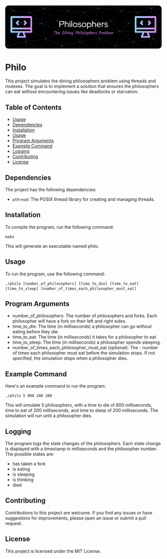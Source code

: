 ![Header](./Philosophers.png)

# Philo

This project simulates the dining philosophers problem using threads and mutexes. The goal is to implement a solution that ensures the philosophers can eat without encountering issues like deadlocks or starvation.

## Table of Contents
- [Usage](#usage)
- [Dependencies](#dependencies)
- [Installation](#installation)
- [Usage](#usage)
- [Program Arguments](#program-arguments)
- [Example Command](#example-command)
- [Logging](#logging)
- [Contributing](#contributing)
- [License](#license)

## Dependencies

The project has the following dependencies:
- `pthread`: The POSIX thread library for creating and managing threads.

## Installation

To compile the program, run the following command:

```shell
make
```
This will generate an executable named philo.

## Usage
To run the program, use the following command:

```shell
./philo [number_of_philosophers] [time_to_die] [time_to_eat] [time_to_sleep] [number_of_times_each_philosopher_must_eat]
```

## Program Arguments
-  number_of_philosophers: The number of philosophers and forks. Each philosopher will have a fork on their left and right sides.
- time_to_die: The time (in milliseconds) a philosopher can go without eating before they die.
- time_to_eat: The time (in milliseconds) it takes for a philosopher to eat.
- time_to_sleep: The time (in milliseconds) a philosopher spends sleeping.
- number_of_times_each_philosopher_must_eat (optional): The - number of times each philosopher must eat before the simulation stops. If not specified, the simulation stops when a philosopher dies.
## Example Command
Here's an example command to run the program:

```shell
./philo 5 800 200 200
```

This will simulate 5 philosophers, with a time to die of 800 milliseconds, time to eat of 200 milliseconds, and time to sleep of 200 milliseconds. The simulation will run until a philosopher dies.

## Logging
The program logs the state changes of the philosophers. Each state change is displayed with a timestamp in milliseconds and the philosopher number. The possible states are:

* has taken a fork
* is eating
* is sleeping
* is thinking
* died

## Contributing
Contributions to this project are welcome. If you find any issues or have suggestions for improvements, please open an issue or submit a pull request.

## License
This project is licensed under the MIT License.
